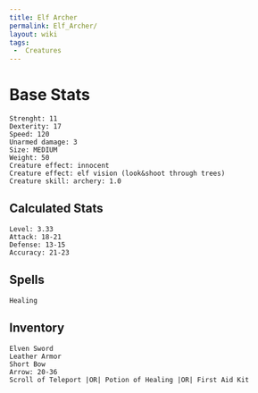 ```yaml
---
title: Elf Archer
permalink: Elf_Archer/
layout: wiki
tags:
 -  Creatures
---
```


Base Stats
==========

`Strenght: 11`  
`Dexterity: 17`  
`Speed: 120`  
`Unarmed damage: 3`  
`Size: MEDIUM`  
`Weight: 50`  
`Creature effect: innocent`  
`Creature effect: elf vision (look&shoot through trees)`  
`Creature skill: archery: 1.0`

Calculated Stats
----------------

`Level: 3.33`  
`Attack: 18-21`  
`Defense: 13-15`  
`Accuracy: 21-23`

Spells
------

`Healing`

Inventory
---------

`Elven Sword`  
`Leather Armor`  
`Short Bow`  
`Arrow: 20-36`  
`Scroll of Teleport |OR| Potion of Healing |OR| First Aid Kit`
